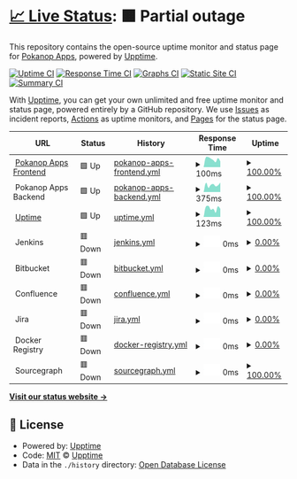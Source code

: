 # [📈 Live Status](https://uptime.pokanop.com): <!--live status--> **🟧 Partial outage**

This repository contains the open-source uptime monitor and status page for [Pokanop Apps](https://pokanop.com), powered by [Upptime](https://github.com/upptime/upptime).

[![Uptime CI](https://github.com/pokanop/uptime/workflows/Uptime%20CI/badge.svg)](https://github.com/pokanop/uptime/actions?query=workflow%3A%22Uptime+CI%22)
[![Response Time CI](https://github.com/pokanop/uptime/workflows/Response%20Time%20CI/badge.svg)](https://github.com/pokanop/uptime/actions?query=workflow%3A%22Response+Time+CI%22)
[![Graphs CI](https://github.com/pokanop/uptime/workflows/Graphs%20CI/badge.svg)](https://github.com/pokanop/uptime/actions?query=workflow%3A%22Graphs+CI%22)
[![Static Site CI](https://github.com/pokanop/uptime/workflows/Static%20Site%20CI/badge.svg)](https://github.com/pokanop/uptime/actions?query=workflow%3A%22Static+Site+CI%22)
[![Summary CI](https://github.com/pokanop/uptime/workflows/Summary%20CI/badge.svg)](https://github.com/pokanop/uptime/actions?query=workflow%3A%22Summary+CI%22)

With [Upptime](https://upptime.js.org), you can get your own unlimited and free uptime monitor and status page, powered entirely by a GitHub repository. We use [Issues](https://github.com/upptime/upptime/issues) as incident reports, [Actions](https://github.com/pokanop/uptime/actions) as uptime monitors, and [Pages](https://upptime.github.io/upptime) for the status page.

<!--start: status pages-->
<!-- This summary is generated by Upptime (https://github.com/upptime/upptime) -->
<!-- Do not edit this manually, your changes will be overwritten -->
<!-- prettier-ignore -->
| URL | Status | History | Response Time | Uptime |
| --- | ------ | ------- | ------------- | ------ |
| <img alt="" src="https://icons.duckduckgo.com/ip3/pokanop.com.ico" height="13"> [Pokanop Apps Frontend](https://pokanop.com) | 🟩 Up | [pokanop-apps-frontend.yml](https://github.com/pokanop/uptime/commits/HEAD/history/pokanop-apps-frontend.yml) | <details><summary><img alt="Response time graph" src="./graphs/pokanop-apps-frontend/response-time-week.png" height="20"> 100ms</summary><br><a href="https://uptime.pokanop.com/history/pokanop-apps-frontend"><img alt="Response time 185" src="https://img.shields.io/endpoint?url=https%3A%2F%2Fraw.githubusercontent.com%2Fpokanop%2Fuptime%2FHEAD%2Fapi%2Fpokanop-apps-frontend%2Fresponse-time.json"></a><br><a href="https://uptime.pokanop.com/history/pokanop-apps-frontend"><img alt="24-hour response time 63" src="https://img.shields.io/endpoint?url=https%3A%2F%2Fraw.githubusercontent.com%2Fpokanop%2Fuptime%2FHEAD%2Fapi%2Fpokanop-apps-frontend%2Fresponse-time-day.json"></a><br><a href="https://uptime.pokanop.com/history/pokanop-apps-frontend"><img alt="7-day response time 100" src="https://img.shields.io/endpoint?url=https%3A%2F%2Fraw.githubusercontent.com%2Fpokanop%2Fuptime%2FHEAD%2Fapi%2Fpokanop-apps-frontend%2Fresponse-time-week.json"></a><br><a href="https://uptime.pokanop.com/history/pokanop-apps-frontend"><img alt="30-day response time 114" src="https://img.shields.io/endpoint?url=https%3A%2F%2Fraw.githubusercontent.com%2Fpokanop%2Fuptime%2FHEAD%2Fapi%2Fpokanop-apps-frontend%2Fresponse-time-month.json"></a><br><a href="https://uptime.pokanop.com/history/pokanop-apps-frontend"><img alt="1-year response time 157" src="https://img.shields.io/endpoint?url=https%3A%2F%2Fraw.githubusercontent.com%2Fpokanop%2Fuptime%2FHEAD%2Fapi%2Fpokanop-apps-frontend%2Fresponse-time-year.json"></a></details> | <details><summary><a href="https://uptime.pokanop.com/history/pokanop-apps-frontend">100.00%</a></summary><a href="https://uptime.pokanop.com/history/pokanop-apps-frontend"><img alt="All-time uptime 99.99%" src="https://img.shields.io/endpoint?url=https%3A%2F%2Fraw.githubusercontent.com%2Fpokanop%2Fuptime%2FHEAD%2Fapi%2Fpokanop-apps-frontend%2Fuptime.json"></a><br><a href="https://uptime.pokanop.com/history/pokanop-apps-frontend"><img alt="24-hour uptime 100.00%" src="https://img.shields.io/endpoint?url=https%3A%2F%2Fraw.githubusercontent.com%2Fpokanop%2Fuptime%2FHEAD%2Fapi%2Fpokanop-apps-frontend%2Fuptime-day.json"></a><br><a href="https://uptime.pokanop.com/history/pokanop-apps-frontend"><img alt="7-day uptime 100.00%" src="https://img.shields.io/endpoint?url=https%3A%2F%2Fraw.githubusercontent.com%2Fpokanop%2Fuptime%2FHEAD%2Fapi%2Fpokanop-apps-frontend%2Fuptime-week.json"></a><br><a href="https://uptime.pokanop.com/history/pokanop-apps-frontend"><img alt="30-day uptime 100.00%" src="https://img.shields.io/endpoint?url=https%3A%2F%2Fraw.githubusercontent.com%2Fpokanop%2Fuptime%2FHEAD%2Fapi%2Fpokanop-apps-frontend%2Fuptime-month.json"></a><br><a href="https://uptime.pokanop.com/history/pokanop-apps-frontend"><img alt="1-year uptime 100.00%" src="https://img.shields.io/endpoint?url=https%3A%2F%2Fraw.githubusercontent.com%2Fpokanop%2Fuptime%2FHEAD%2Fapi%2Fpokanop-apps-frontend%2Fuptime-year.json"></a></details>
| <img alt="" src="https://icons.duckduckgo.com/ip3/null.ico" height="13"> Pokanop Apps Backend | 🟩 Up | [pokanop-apps-backend.yml](https://github.com/pokanop/uptime/commits/HEAD/history/pokanop-apps-backend.yml) | <details><summary><img alt="Response time graph" src="./graphs/pokanop-apps-backend/response-time-week.png" height="20"> 375ms</summary><br><a href="https://uptime.pokanop.com/history/pokanop-apps-backend"><img alt="Response time 170" src="https://img.shields.io/endpoint?url=https%3A%2F%2Fraw.githubusercontent.com%2Fpokanop%2Fuptime%2FHEAD%2Fapi%2Fpokanop-apps-backend%2Fresponse-time.json"></a><br><a href="https://uptime.pokanop.com/history/pokanop-apps-backend"><img alt="24-hour response time 441" src="https://img.shields.io/endpoint?url=https%3A%2F%2Fraw.githubusercontent.com%2Fpokanop%2Fuptime%2FHEAD%2Fapi%2Fpokanop-apps-backend%2Fresponse-time-day.json"></a><br><a href="https://uptime.pokanop.com/history/pokanop-apps-backend"><img alt="7-day response time 375" src="https://img.shields.io/endpoint?url=https%3A%2F%2Fraw.githubusercontent.com%2Fpokanop%2Fuptime%2FHEAD%2Fapi%2Fpokanop-apps-backend%2Fresponse-time-week.json"></a><br><a href="https://uptime.pokanop.com/history/pokanop-apps-backend"><img alt="30-day response time 350" src="https://img.shields.io/endpoint?url=https%3A%2F%2Fraw.githubusercontent.com%2Fpokanop%2Fuptime%2FHEAD%2Fapi%2Fpokanop-apps-backend%2Fresponse-time-month.json"></a><br><a href="https://uptime.pokanop.com/history/pokanop-apps-backend"><img alt="1-year response time 174" src="https://img.shields.io/endpoint?url=https%3A%2F%2Fraw.githubusercontent.com%2Fpokanop%2Fuptime%2FHEAD%2Fapi%2Fpokanop-apps-backend%2Fresponse-time-year.json"></a></details> | <details><summary><a href="https://uptime.pokanop.com/history/pokanop-apps-backend">100.00%</a></summary><a href="https://uptime.pokanop.com/history/pokanop-apps-backend"><img alt="All-time uptime 66.15%" src="https://img.shields.io/endpoint?url=https%3A%2F%2Fraw.githubusercontent.com%2Fpokanop%2Fuptime%2FHEAD%2Fapi%2Fpokanop-apps-backend%2Fuptime.json"></a><br><a href="https://uptime.pokanop.com/history/pokanop-apps-backend"><img alt="24-hour uptime 100.00%" src="https://img.shields.io/endpoint?url=https%3A%2F%2Fraw.githubusercontent.com%2Fpokanop%2Fuptime%2FHEAD%2Fapi%2Fpokanop-apps-backend%2Fuptime-day.json"></a><br><a href="https://uptime.pokanop.com/history/pokanop-apps-backend"><img alt="7-day uptime 100.00%" src="https://img.shields.io/endpoint?url=https%3A%2F%2Fraw.githubusercontent.com%2Fpokanop%2Fuptime%2FHEAD%2Fapi%2Fpokanop-apps-backend%2Fuptime-week.json"></a><br><a href="https://uptime.pokanop.com/history/pokanop-apps-backend"><img alt="30-day uptime 100.00%" src="https://img.shields.io/endpoint?url=https%3A%2F%2Fraw.githubusercontent.com%2Fpokanop%2Fuptime%2FHEAD%2Fapi%2Fpokanop-apps-backend%2Fuptime-month.json"></a><br><a href="https://uptime.pokanop.com/history/pokanop-apps-backend"><img alt="1-year uptime 99.99%" src="https://img.shields.io/endpoint?url=https%3A%2F%2Fraw.githubusercontent.com%2Fpokanop%2Fuptime%2FHEAD%2Fapi%2Fpokanop-apps-backend%2Fuptime-year.json"></a></details>
| <img alt="" src="https://icons.duckduckgo.com/ip3/uptime.pokanop.com.ico" height="13"> [Uptime](https://uptime.pokanop.com) | 🟩 Up | [uptime.yml](https://github.com/pokanop/uptime/commits/HEAD/history/uptime.yml) | <details><summary><img alt="Response time graph" src="./graphs/uptime/response-time-week.png" height="20"> 123ms</summary><br><a href="https://uptime.pokanop.com/history/uptime"><img alt="Response time 131" src="https://img.shields.io/endpoint?url=https%3A%2F%2Fraw.githubusercontent.com%2Fpokanop%2Fuptime%2FHEAD%2Fapi%2Fuptime%2Fresponse-time.json"></a><br><a href="https://uptime.pokanop.com/history/uptime"><img alt="24-hour response time 77" src="https://img.shields.io/endpoint?url=https%3A%2F%2Fraw.githubusercontent.com%2Fpokanop%2Fuptime%2FHEAD%2Fapi%2Fuptime%2Fresponse-time-day.json"></a><br><a href="https://uptime.pokanop.com/history/uptime"><img alt="7-day response time 123" src="https://img.shields.io/endpoint?url=https%3A%2F%2Fraw.githubusercontent.com%2Fpokanop%2Fuptime%2FHEAD%2Fapi%2Fuptime%2Fresponse-time-week.json"></a><br><a href="https://uptime.pokanop.com/history/uptime"><img alt="30-day response time 114" src="https://img.shields.io/endpoint?url=https%3A%2F%2Fraw.githubusercontent.com%2Fpokanop%2Fuptime%2FHEAD%2Fapi%2Fuptime%2Fresponse-time-month.json"></a><br><a href="https://uptime.pokanop.com/history/uptime"><img alt="1-year response time 126" src="https://img.shields.io/endpoint?url=https%3A%2F%2Fraw.githubusercontent.com%2Fpokanop%2Fuptime%2FHEAD%2Fapi%2Fuptime%2Fresponse-time-year.json"></a></details> | <details><summary><a href="https://uptime.pokanop.com/history/uptime">100.00%</a></summary><a href="https://uptime.pokanop.com/history/uptime"><img alt="All-time uptime 99.91%" src="https://img.shields.io/endpoint?url=https%3A%2F%2Fraw.githubusercontent.com%2Fpokanop%2Fuptime%2FHEAD%2Fapi%2Fuptime%2Fuptime.json"></a><br><a href="https://uptime.pokanop.com/history/uptime"><img alt="24-hour uptime 100.00%" src="https://img.shields.io/endpoint?url=https%3A%2F%2Fraw.githubusercontent.com%2Fpokanop%2Fuptime%2FHEAD%2Fapi%2Fuptime%2Fuptime-day.json"></a><br><a href="https://uptime.pokanop.com/history/uptime"><img alt="7-day uptime 100.00%" src="https://img.shields.io/endpoint?url=https%3A%2F%2Fraw.githubusercontent.com%2Fpokanop%2Fuptime%2FHEAD%2Fapi%2Fuptime%2Fuptime-week.json"></a><br><a href="https://uptime.pokanop.com/history/uptime"><img alt="30-day uptime 100.00%" src="https://img.shields.io/endpoint?url=https%3A%2F%2Fraw.githubusercontent.com%2Fpokanop%2Fuptime%2FHEAD%2Fapi%2Fuptime%2Fuptime-month.json"></a><br><a href="https://uptime.pokanop.com/history/uptime"><img alt="1-year uptime 99.98%" src="https://img.shields.io/endpoint?url=https%3A%2F%2Fraw.githubusercontent.com%2Fpokanop%2Fuptime%2FHEAD%2Fapi%2Fuptime%2Fuptime-year.json"></a></details>
| <img alt="" src="https://icons.duckduckgo.com/ip3/null.ico" height="13"> Jenkins | 🟥 Down | [jenkins.yml](https://github.com/pokanop/uptime/commits/HEAD/history/jenkins.yml) | <details><summary><img alt="Response time graph" src="./graphs/jenkins/response-time-week.png" height="20"> 0ms</summary><br><a href="https://uptime.pokanop.com/history/jenkins"><img alt="Response time 0" src="https://img.shields.io/endpoint?url=https%3A%2F%2Fraw.githubusercontent.com%2Fpokanop%2Fuptime%2FHEAD%2Fapi%2Fjenkins%2Fresponse-time.json"></a><br><a href="https://uptime.pokanop.com/history/jenkins"><img alt="24-hour response time 0" src="https://img.shields.io/endpoint?url=https%3A%2F%2Fraw.githubusercontent.com%2Fpokanop%2Fuptime%2FHEAD%2Fapi%2Fjenkins%2Fresponse-time-day.json"></a><br><a href="https://uptime.pokanop.com/history/jenkins"><img alt="7-day response time 0" src="https://img.shields.io/endpoint?url=https%3A%2F%2Fraw.githubusercontent.com%2Fpokanop%2Fuptime%2FHEAD%2Fapi%2Fjenkins%2Fresponse-time-week.json"></a><br><a href="https://uptime.pokanop.com/history/jenkins"><img alt="30-day response time 0" src="https://img.shields.io/endpoint?url=https%3A%2F%2Fraw.githubusercontent.com%2Fpokanop%2Fuptime%2FHEAD%2Fapi%2Fjenkins%2Fresponse-time-month.json"></a><br><a href="https://uptime.pokanop.com/history/jenkins"><img alt="1-year response time 0" src="https://img.shields.io/endpoint?url=https%3A%2F%2Fraw.githubusercontent.com%2Fpokanop%2Fuptime%2FHEAD%2Fapi%2Fjenkins%2Fresponse-time-year.json"></a></details> | <details><summary><a href="https://uptime.pokanop.com/history/jenkins">0.00%</a></summary><a href="https://uptime.pokanop.com/history/jenkins"><img alt="All-time uptime 12.88%" src="https://img.shields.io/endpoint?url=https%3A%2F%2Fraw.githubusercontent.com%2Fpokanop%2Fuptime%2FHEAD%2Fapi%2Fjenkins%2Fuptime.json"></a><br><a href="https://uptime.pokanop.com/history/jenkins"><img alt="24-hour uptime 0.00%" src="https://img.shields.io/endpoint?url=https%3A%2F%2Fraw.githubusercontent.com%2Fpokanop%2Fuptime%2FHEAD%2Fapi%2Fjenkins%2Fuptime-day.json"></a><br><a href="https://uptime.pokanop.com/history/jenkins"><img alt="7-day uptime 0.00%" src="https://img.shields.io/endpoint?url=https%3A%2F%2Fraw.githubusercontent.com%2Fpokanop%2Fuptime%2FHEAD%2Fapi%2Fjenkins%2Fuptime-week.json"></a><br><a href="https://uptime.pokanop.com/history/jenkins"><img alt="30-day uptime 0.00%" src="https://img.shields.io/endpoint?url=https%3A%2F%2Fraw.githubusercontent.com%2Fpokanop%2Fuptime%2FHEAD%2Fapi%2Fjenkins%2Fuptime-month.json"></a><br><a href="https://uptime.pokanop.com/history/jenkins"><img alt="1-year uptime 0.00%" src="https://img.shields.io/endpoint?url=https%3A%2F%2Fraw.githubusercontent.com%2Fpokanop%2Fuptime%2FHEAD%2Fapi%2Fjenkins%2Fuptime-year.json"></a></details>
| <img alt="" src="https://icons.duckduckgo.com/ip3/null.ico" height="13"> Bitbucket | 🟥 Down | [bitbucket.yml](https://github.com/pokanop/uptime/commits/HEAD/history/bitbucket.yml) | <details><summary><img alt="Response time graph" src="./graphs/bitbucket/response-time-week.png" height="20"> 0ms</summary><br><a href="https://uptime.pokanop.com/history/bitbucket"><img alt="Response time 0" src="https://img.shields.io/endpoint?url=https%3A%2F%2Fraw.githubusercontent.com%2Fpokanop%2Fuptime%2FHEAD%2Fapi%2Fbitbucket%2Fresponse-time.json"></a><br><a href="https://uptime.pokanop.com/history/bitbucket"><img alt="24-hour response time 0" src="https://img.shields.io/endpoint?url=https%3A%2F%2Fraw.githubusercontent.com%2Fpokanop%2Fuptime%2FHEAD%2Fapi%2Fbitbucket%2Fresponse-time-day.json"></a><br><a href="https://uptime.pokanop.com/history/bitbucket"><img alt="7-day response time 0" src="https://img.shields.io/endpoint?url=https%3A%2F%2Fraw.githubusercontent.com%2Fpokanop%2Fuptime%2FHEAD%2Fapi%2Fbitbucket%2Fresponse-time-week.json"></a><br><a href="https://uptime.pokanop.com/history/bitbucket"><img alt="30-day response time 0" src="https://img.shields.io/endpoint?url=https%3A%2F%2Fraw.githubusercontent.com%2Fpokanop%2Fuptime%2FHEAD%2Fapi%2Fbitbucket%2Fresponse-time-month.json"></a><br><a href="https://uptime.pokanop.com/history/bitbucket"><img alt="1-year response time 0" src="https://img.shields.io/endpoint?url=https%3A%2F%2Fraw.githubusercontent.com%2Fpokanop%2Fuptime%2FHEAD%2Fapi%2Fbitbucket%2Fresponse-time-year.json"></a></details> | <details><summary><a href="https://uptime.pokanop.com/history/bitbucket">0.00%</a></summary><a href="https://uptime.pokanop.com/history/bitbucket"><img alt="All-time uptime 8.52%" src="https://img.shields.io/endpoint?url=https%3A%2F%2Fraw.githubusercontent.com%2Fpokanop%2Fuptime%2FHEAD%2Fapi%2Fbitbucket%2Fuptime.json"></a><br><a href="https://uptime.pokanop.com/history/bitbucket"><img alt="24-hour uptime 0.00%" src="https://img.shields.io/endpoint?url=https%3A%2F%2Fraw.githubusercontent.com%2Fpokanop%2Fuptime%2FHEAD%2Fapi%2Fbitbucket%2Fuptime-day.json"></a><br><a href="https://uptime.pokanop.com/history/bitbucket"><img alt="7-day uptime 0.00%" src="https://img.shields.io/endpoint?url=https%3A%2F%2Fraw.githubusercontent.com%2Fpokanop%2Fuptime%2FHEAD%2Fapi%2Fbitbucket%2Fuptime-week.json"></a><br><a href="https://uptime.pokanop.com/history/bitbucket"><img alt="30-day uptime 0.00%" src="https://img.shields.io/endpoint?url=https%3A%2F%2Fraw.githubusercontent.com%2Fpokanop%2Fuptime%2FHEAD%2Fapi%2Fbitbucket%2Fuptime-month.json"></a><br><a href="https://uptime.pokanop.com/history/bitbucket"><img alt="1-year uptime 0.00%" src="https://img.shields.io/endpoint?url=https%3A%2F%2Fraw.githubusercontent.com%2Fpokanop%2Fuptime%2FHEAD%2Fapi%2Fbitbucket%2Fuptime-year.json"></a></details>
| <img alt="" src="https://icons.duckduckgo.com/ip3/null.ico" height="13"> Confluence | 🟥 Down | [confluence.yml](https://github.com/pokanop/uptime/commits/HEAD/history/confluence.yml) | <details><summary><img alt="Response time graph" src="./graphs/confluence/response-time-week.png" height="20"> 0ms</summary><br><a href="https://uptime.pokanop.com/history/confluence"><img alt="Response time 0" src="https://img.shields.io/endpoint?url=https%3A%2F%2Fraw.githubusercontent.com%2Fpokanop%2Fuptime%2FHEAD%2Fapi%2Fconfluence%2Fresponse-time.json"></a><br><a href="https://uptime.pokanop.com/history/confluence"><img alt="24-hour response time 0" src="https://img.shields.io/endpoint?url=https%3A%2F%2Fraw.githubusercontent.com%2Fpokanop%2Fuptime%2FHEAD%2Fapi%2Fconfluence%2Fresponse-time-day.json"></a><br><a href="https://uptime.pokanop.com/history/confluence"><img alt="7-day response time 0" src="https://img.shields.io/endpoint?url=https%3A%2F%2Fraw.githubusercontent.com%2Fpokanop%2Fuptime%2FHEAD%2Fapi%2Fconfluence%2Fresponse-time-week.json"></a><br><a href="https://uptime.pokanop.com/history/confluence"><img alt="30-day response time 0" src="https://img.shields.io/endpoint?url=https%3A%2F%2Fraw.githubusercontent.com%2Fpokanop%2Fuptime%2FHEAD%2Fapi%2Fconfluence%2Fresponse-time-month.json"></a><br><a href="https://uptime.pokanop.com/history/confluence"><img alt="1-year response time 0" src="https://img.shields.io/endpoint?url=https%3A%2F%2Fraw.githubusercontent.com%2Fpokanop%2Fuptime%2FHEAD%2Fapi%2Fconfluence%2Fresponse-time-year.json"></a></details> | <details><summary><a href="https://uptime.pokanop.com/history/confluence">0.00%</a></summary><a href="https://uptime.pokanop.com/history/confluence"><img alt="All-time uptime 11.59%" src="https://img.shields.io/endpoint?url=https%3A%2F%2Fraw.githubusercontent.com%2Fpokanop%2Fuptime%2FHEAD%2Fapi%2Fconfluence%2Fuptime.json"></a><br><a href="https://uptime.pokanop.com/history/confluence"><img alt="24-hour uptime 0.00%" src="https://img.shields.io/endpoint?url=https%3A%2F%2Fraw.githubusercontent.com%2Fpokanop%2Fuptime%2FHEAD%2Fapi%2Fconfluence%2Fuptime-day.json"></a><br><a href="https://uptime.pokanop.com/history/confluence"><img alt="7-day uptime 0.00%" src="https://img.shields.io/endpoint?url=https%3A%2F%2Fraw.githubusercontent.com%2Fpokanop%2Fuptime%2FHEAD%2Fapi%2Fconfluence%2Fuptime-week.json"></a><br><a href="https://uptime.pokanop.com/history/confluence"><img alt="30-day uptime 0.00%" src="https://img.shields.io/endpoint?url=https%3A%2F%2Fraw.githubusercontent.com%2Fpokanop%2Fuptime%2FHEAD%2Fapi%2Fconfluence%2Fuptime-month.json"></a><br><a href="https://uptime.pokanop.com/history/confluence"><img alt="1-year uptime 0.00%" src="https://img.shields.io/endpoint?url=https%3A%2F%2Fraw.githubusercontent.com%2Fpokanop%2Fuptime%2FHEAD%2Fapi%2Fconfluence%2Fuptime-year.json"></a></details>
| <img alt="" src="https://icons.duckduckgo.com/ip3/null.ico" height="13"> Jira | 🟥 Down | [jira.yml](https://github.com/pokanop/uptime/commits/HEAD/history/jira.yml) | <details><summary><img alt="Response time graph" src="./graphs/jira/response-time-week.png" height="20"> 0ms</summary><br><a href="https://uptime.pokanop.com/history/jira"><img alt="Response time 0" src="https://img.shields.io/endpoint?url=https%3A%2F%2Fraw.githubusercontent.com%2Fpokanop%2Fuptime%2FHEAD%2Fapi%2Fjira%2Fresponse-time.json"></a><br><a href="https://uptime.pokanop.com/history/jira"><img alt="24-hour response time 0" src="https://img.shields.io/endpoint?url=https%3A%2F%2Fraw.githubusercontent.com%2Fpokanop%2Fuptime%2FHEAD%2Fapi%2Fjira%2Fresponse-time-day.json"></a><br><a href="https://uptime.pokanop.com/history/jira"><img alt="7-day response time 0" src="https://img.shields.io/endpoint?url=https%3A%2F%2Fraw.githubusercontent.com%2Fpokanop%2Fuptime%2FHEAD%2Fapi%2Fjira%2Fresponse-time-week.json"></a><br><a href="https://uptime.pokanop.com/history/jira"><img alt="30-day response time 0" src="https://img.shields.io/endpoint?url=https%3A%2F%2Fraw.githubusercontent.com%2Fpokanop%2Fuptime%2FHEAD%2Fapi%2Fjira%2Fresponse-time-month.json"></a><br><a href="https://uptime.pokanop.com/history/jira"><img alt="1-year response time 0" src="https://img.shields.io/endpoint?url=https%3A%2F%2Fraw.githubusercontent.com%2Fpokanop%2Fuptime%2FHEAD%2Fapi%2Fjira%2Fresponse-time-year.json"></a></details> | <details><summary><a href="https://uptime.pokanop.com/history/jira">0.00%</a></summary><a href="https://uptime.pokanop.com/history/jira"><img alt="All-time uptime 8.43%" src="https://img.shields.io/endpoint?url=https%3A%2F%2Fraw.githubusercontent.com%2Fpokanop%2Fuptime%2FHEAD%2Fapi%2Fjira%2Fuptime.json"></a><br><a href="https://uptime.pokanop.com/history/jira"><img alt="24-hour uptime 0.00%" src="https://img.shields.io/endpoint?url=https%3A%2F%2Fraw.githubusercontent.com%2Fpokanop%2Fuptime%2FHEAD%2Fapi%2Fjira%2Fuptime-day.json"></a><br><a href="https://uptime.pokanop.com/history/jira"><img alt="7-day uptime 0.00%" src="https://img.shields.io/endpoint?url=https%3A%2F%2Fraw.githubusercontent.com%2Fpokanop%2Fuptime%2FHEAD%2Fapi%2Fjira%2Fuptime-week.json"></a><br><a href="https://uptime.pokanop.com/history/jira"><img alt="30-day uptime 0.00%" src="https://img.shields.io/endpoint?url=https%3A%2F%2Fraw.githubusercontent.com%2Fpokanop%2Fuptime%2FHEAD%2Fapi%2Fjira%2Fuptime-month.json"></a><br><a href="https://uptime.pokanop.com/history/jira"><img alt="1-year uptime 0.00%" src="https://img.shields.io/endpoint?url=https%3A%2F%2Fraw.githubusercontent.com%2Fpokanop%2Fuptime%2FHEAD%2Fapi%2Fjira%2Fuptime-year.json"></a></details>
| <img alt="" src="https://icons.duckduckgo.com/ip3/null.ico" height="13"> Docker Registry | 🟥 Down | [docker-registry.yml](https://github.com/pokanop/uptime/commits/HEAD/history/docker-registry.yml) | <details><summary><img alt="Response time graph" src="./graphs/docker-registry/response-time-week.png" height="20"> 0ms</summary><br><a href="https://uptime.pokanop.com/history/docker-registry"><img alt="Response time 0" src="https://img.shields.io/endpoint?url=https%3A%2F%2Fraw.githubusercontent.com%2Fpokanop%2Fuptime%2FHEAD%2Fapi%2Fdocker-registry%2Fresponse-time.json"></a><br><a href="https://uptime.pokanop.com/history/docker-registry"><img alt="24-hour response time 0" src="https://img.shields.io/endpoint?url=https%3A%2F%2Fraw.githubusercontent.com%2Fpokanop%2Fuptime%2FHEAD%2Fapi%2Fdocker-registry%2Fresponse-time-day.json"></a><br><a href="https://uptime.pokanop.com/history/docker-registry"><img alt="7-day response time 0" src="https://img.shields.io/endpoint?url=https%3A%2F%2Fraw.githubusercontent.com%2Fpokanop%2Fuptime%2FHEAD%2Fapi%2Fdocker-registry%2Fresponse-time-week.json"></a><br><a href="https://uptime.pokanop.com/history/docker-registry"><img alt="30-day response time 0" src="https://img.shields.io/endpoint?url=https%3A%2F%2Fraw.githubusercontent.com%2Fpokanop%2Fuptime%2FHEAD%2Fapi%2Fdocker-registry%2Fresponse-time-month.json"></a><br><a href="https://uptime.pokanop.com/history/docker-registry"><img alt="1-year response time 0" src="https://img.shields.io/endpoint?url=https%3A%2F%2Fraw.githubusercontent.com%2Fpokanop%2Fuptime%2FHEAD%2Fapi%2Fdocker-registry%2Fresponse-time-year.json"></a></details> | <details><summary><a href="https://uptime.pokanop.com/history/docker-registry">0.00%</a></summary><a href="https://uptime.pokanop.com/history/docker-registry"><img alt="All-time uptime 12.87%" src="https://img.shields.io/endpoint?url=https%3A%2F%2Fraw.githubusercontent.com%2Fpokanop%2Fuptime%2FHEAD%2Fapi%2Fdocker-registry%2Fuptime.json"></a><br><a href="https://uptime.pokanop.com/history/docker-registry"><img alt="24-hour uptime 0.00%" src="https://img.shields.io/endpoint?url=https%3A%2F%2Fraw.githubusercontent.com%2Fpokanop%2Fuptime%2FHEAD%2Fapi%2Fdocker-registry%2Fuptime-day.json"></a><br><a href="https://uptime.pokanop.com/history/docker-registry"><img alt="7-day uptime 0.00%" src="https://img.shields.io/endpoint?url=https%3A%2F%2Fraw.githubusercontent.com%2Fpokanop%2Fuptime%2FHEAD%2Fapi%2Fdocker-registry%2Fuptime-week.json"></a><br><a href="https://uptime.pokanop.com/history/docker-registry"><img alt="30-day uptime 0.00%" src="https://img.shields.io/endpoint?url=https%3A%2F%2Fraw.githubusercontent.com%2Fpokanop%2Fuptime%2FHEAD%2Fapi%2Fdocker-registry%2Fuptime-month.json"></a><br><a href="https://uptime.pokanop.com/history/docker-registry"><img alt="1-year uptime 0.00%" src="https://img.shields.io/endpoint?url=https%3A%2F%2Fraw.githubusercontent.com%2Fpokanop%2Fuptime%2FHEAD%2Fapi%2Fdocker-registry%2Fuptime-year.json"></a></details>
| <img alt="" src="https://icons.duckduckgo.com/ip3/null.ico" height="13"> Sourcegraph | 🟥 Down | [sourcegraph.yml](https://github.com/pokanop/uptime/commits/HEAD/history/sourcegraph.yml) | <details><summary><img alt="Response time graph" src="./graphs/sourcegraph/response-time-week.png" height="20"> 0ms</summary><br><a href="https://uptime.pokanop.com/history/sourcegraph"><img alt="Response time 0" src="https://img.shields.io/endpoint?url=https%3A%2F%2Fraw.githubusercontent.com%2Fpokanop%2Fuptime%2FHEAD%2Fapi%2Fsourcegraph%2Fresponse-time.json"></a><br><a href="https://uptime.pokanop.com/history/sourcegraph"><img alt="24-hour response time 0" src="https://img.shields.io/endpoint?url=https%3A%2F%2Fraw.githubusercontent.com%2Fpokanop%2Fuptime%2FHEAD%2Fapi%2Fsourcegraph%2Fresponse-time-day.json"></a><br><a href="https://uptime.pokanop.com/history/sourcegraph"><img alt="7-day response time 0" src="https://img.shields.io/endpoint?url=https%3A%2F%2Fraw.githubusercontent.com%2Fpokanop%2Fuptime%2FHEAD%2Fapi%2Fsourcegraph%2Fresponse-time-week.json"></a><br><a href="https://uptime.pokanop.com/history/sourcegraph"><img alt="30-day response time 0" src="https://img.shields.io/endpoint?url=https%3A%2F%2Fraw.githubusercontent.com%2Fpokanop%2Fuptime%2FHEAD%2Fapi%2Fsourcegraph%2Fresponse-time-month.json"></a><br><a href="https://uptime.pokanop.com/history/sourcegraph"><img alt="1-year response time 0" src="https://img.shields.io/endpoint?url=https%3A%2F%2Fraw.githubusercontent.com%2Fpokanop%2Fuptime%2FHEAD%2Fapi%2Fsourcegraph%2Fresponse-time-year.json"></a></details> | <details><summary><a href="https://uptime.pokanop.com/history/sourcegraph">100.00%</a></summary><a href="https://uptime.pokanop.com/history/sourcegraph"><img alt="All-time uptime 100.00%" src="https://img.shields.io/endpoint?url=https%3A%2F%2Fraw.githubusercontent.com%2Fpokanop%2Fuptime%2FHEAD%2Fapi%2Fsourcegraph%2Fuptime.json"></a><br><a href="https://uptime.pokanop.com/history/sourcegraph"><img alt="24-hour uptime 100.00%" src="https://img.shields.io/endpoint?url=https%3A%2F%2Fraw.githubusercontent.com%2Fpokanop%2Fuptime%2FHEAD%2Fapi%2Fsourcegraph%2Fuptime-day.json"></a><br><a href="https://uptime.pokanop.com/history/sourcegraph"><img alt="7-day uptime 100.00%" src="https://img.shields.io/endpoint?url=https%3A%2F%2Fraw.githubusercontent.com%2Fpokanop%2Fuptime%2FHEAD%2Fapi%2Fsourcegraph%2Fuptime-week.json"></a><br><a href="https://uptime.pokanop.com/history/sourcegraph"><img alt="30-day uptime 100.00%" src="https://img.shields.io/endpoint?url=https%3A%2F%2Fraw.githubusercontent.com%2Fpokanop%2Fuptime%2FHEAD%2Fapi%2Fsourcegraph%2Fuptime-month.json"></a><br><a href="https://uptime.pokanop.com/history/sourcegraph"><img alt="1-year uptime 100.00%" src="https://img.shields.io/endpoint?url=https%3A%2F%2Fraw.githubusercontent.com%2Fpokanop%2Fuptime%2FHEAD%2Fapi%2Fsourcegraph%2Fuptime-year.json"></a></details>

<!--end: status pages-->

[**Visit our status website →**](https://uptime.pokanop.com)

## 📄 License

- Powered by: [Upptime](https://github.com/upptime/upptime)
- Code: [MIT](./LICENSE) © [Upptime](https://upptime.js.org)
- Data in the `./history` directory: [Open Database License](https://opendatacommons.org/licenses/odbl/1-0/)

